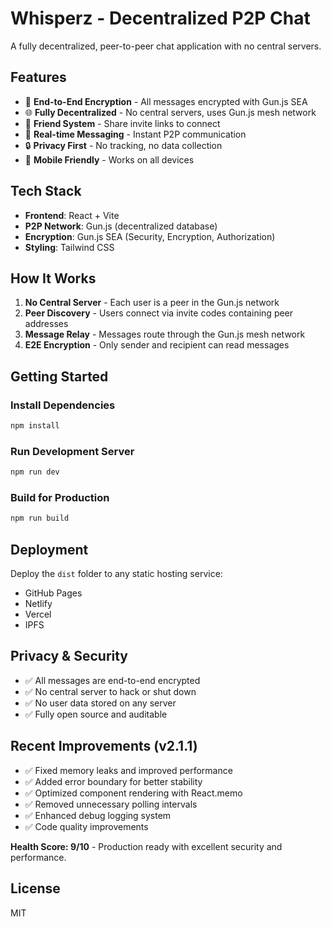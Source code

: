 # Whisperz - Decentralized P2P Chat

A fully decentralized, peer-to-peer chat application with no central servers.

## Features

- 🔐 **End-to-End Encryption** - All messages encrypted with Gun.js SEA
- 🌐 **Fully Decentralized** - No central servers, uses Gun.js mesh network
- 👥 **Friend System** - Share invite links to connect
- 💬 **Real-time Messaging** - Instant P2P communication
- 🔒 **Privacy First** - No tracking, no data collection
- 📱 **Mobile Friendly** - Works on all devices

## Tech Stack

- **Frontend**: React + Vite
- **P2P Network**: Gun.js (decentralized database)
- **Encryption**: Gun.js SEA (Security, Encryption, Authorization)
- **Styling**: Tailwind CSS

## How It Works

1. **No Central Server** - Each user is a peer in the Gun.js network
2. **Peer Discovery** - Users connect via invite codes containing peer addresses
3. **Message Relay** - Messages route through the Gun.js mesh network
4. **E2E Encryption** - Only sender and recipient can read messages

## Getting Started

### Install Dependencies
```bash
npm install
```

### Run Development Server
```bash
npm run dev
```

### Build for Production
```bash
npm run build
```

## Deployment

Deploy the `dist` folder to any static hosting service:
- GitHub Pages
- Netlify
- Vercel
- IPFS

## Privacy & Security

- ✅ All messages are end-to-end encrypted
- ✅ No central server to hack or shut down
- ✅ No user data stored on any server
- ✅ Fully open source and auditable

## Recent Improvements (v2.1.1)

- ✅ Fixed memory leaks and improved performance
- ✅ Added error boundary for better stability
- ✅ Optimized component rendering with React.memo
- ✅ Removed unnecessary polling intervals
- ✅ Enhanced debug logging system
- ✅ Code quality improvements

**Health Score: 9/10** - Production ready with excellent security and performance.

## License

MIT